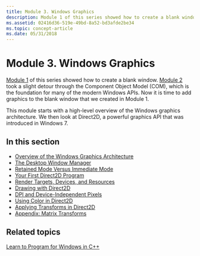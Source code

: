 ```yaml
---
title: Module 3. Windows Graphics
description: Module 1 of this series showed how to create a blank window.
ms.assetid: 02416d36-519e-49bd-8a52-bd3afde2be34
ms.topic: concept-article
ms.date: 05/31/2018
---
```


# Module 3. Windows Graphics

[Module 1](your-first-windows-program.md) of this series showed how to create a blank window. [Module 2](module-2--using-com-in-your-windows-program.md) took a slight detour through the Component Object Model (COM), which is the foundation for many of the modern Windows APIs. Now it is time to add graphics to the blank window that we created in Module 1.

This module starts with a high-level overview of the Windows graphics architecture. We then look at Direct2D, a powerful graphics API that was introduced in Windows 7.

## In this section

-   [Overview of the Windows Graphics Architecture](overview-of-the-windows-graphics-architecture.md)
-   [The Desktop Window Manager](the-desktop-window-manager.md)
-   [Retained Mode Versus Immediate Mode](retained-mode-versus-immediate-mode.md)
-   [Your First Direct2D Program](your-first-direct2d-program.md)
-   [Render Targets, Devices, and Resources](render-targets--devices--and-resources.md)
-   [Drawing with Direct2D](drawing-with-direct2d.md)
-   [DPI and Device-Independent Pixels](dpi-and-device-independent-pixels.md)
-   [Using Color in Direct2D](using-color-in-direct2d.md)
-   [Applying Transforms in Direct2D](applying-transforms-in-direct2d.md)
-   [Appendix: Matrix Transforms](appendix--matrix-transforms.md)

## Related topics

<dl> <dt>

[Learn to Program for Windows in C++](learn-to-program-for-windows.md)
</dt> </dl>

 

 




